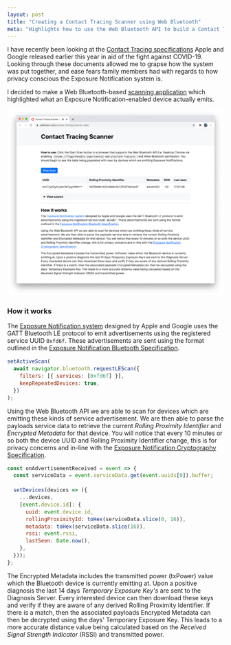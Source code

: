 ```yaml
---
layout: post
title: "Creating a Contact Tracing Scanner using Web Bluetooth"
meta: "Highlights how to use the Web Bluetooth API to build a Contact Tracing Scanner application"
---
```


I have recently been looking at the [Contact Tracing specifications](https://covid19.apple.com/contacttracing) Apple and Google released earlier this year in aid of the fight against COVID-19.
Looking through these documents allowed me to grapse how the system was put together, and ease fears family members had with regards to how privacy conscious the Exposure Notification system is.

<!--more-->

I decided to make a Web Bluetooth-based [scanning application](https://eddmann.com/contact-tracing-scanner-web/) which highlighted what an Exposure Notification-enabled device actually emits.

[![Contact Tracing Scanner using Web Bluetooth](/uploads/creating-a-contact-tracing-scanner-using-web-bluetooth/contact-tracing-scanner.png)](https://eddmann.com/contact-tracing-scanner-web/)

### How it works

The [Exposure Notification system](https://en.wikipedia.org/wiki/Exposure_Notification) designed by Apple and Google uses the GATT Bluetooth LE protocol to emit advertisements using the registered service UUID `0xfd6f`.
These advertisements are sent using the format outlined in the [Exposure Notification Bluetooth Specification](https://covid19-static.cdn-apple.com/applications/covid19/current/static/contact-tracing/pdf/ExposureNotification-BluetoothSpecificationv1.2.pdf).

```js
setActiveScan(
  await navigator.bluetooth.requestLEScan({
    filters: [{ services: [0xfd6f] }],
    keepRepeatedDevices: true,
  })
);
```

Using the Web Bluetooth API we are able to scan for devices which are emitting these kinds of service advertisement.
We are then able to parse the payloads service data to retrieve the current _Rolling Proximity Identifier_ and _Encrypted Metadata_ for that device.
You will notice that every 10 minutes or so both the device UUID and Rolling Proximity Identifier change, this is for privacy concerns and in-line with the [Exposure Notification Cryptography Specification](https://covid19-static.cdn-apple.com/applications/covid19/current/static/contact-tracing/pdf/ExposureNotification-CryptographySpecificationv1.2.pdf).

```js
const onAdvertisementReceived = event => {
  const serviceData = event.serviceData.get(event.uuids[0]).buffer;

  setDevices(devices => ({
    ...devices,
    [event.device.id]: {
      uuid: event.device.id,
      rollingProximityId: toHex(serviceData.slice(0, 16)),
      metadata: toHex(serviceData.slice(16)),
      rssi: event.rssi,
      lastSeen: Date.now(),
    },
  }));
};
```

The Encrypted Metadata includes the transmitted power (txPower) value which the Bluetooth device is currently emitting at.
Upon a positive diagnosis the last 14 days _Temporary Exposure Key's_ are sent to the Diagnosis Server.
Every interested device can then download these keys and verify if they are aware of any derived Rolling Proximity Identifier.
If there is a match, then the associated payloads Encrypted Metadata can then be decrypted using the days' Temporary Exposure Key.
This leads to a more accurate distance value being calculated based on the _Received Signal Strength Indicator_ (RSSI) and transmitted power.
